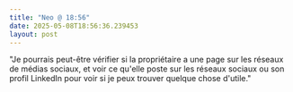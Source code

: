 ```yaml
---
title: "Neo @ 18:56"
date: 2025-05-08T18:56:36.239453
layout: post
---
```


"Je pourrais peut-être vérifier si la propriétaire a une page sur les réseaux de médias sociaux, et voir ce qu'elle poste sur les réseaux sociaux ou son profil LinkedIn pour voir si je peux trouver quelque chose d'utile."